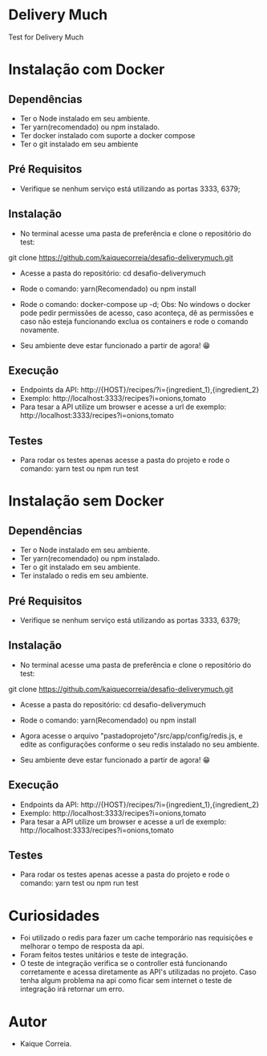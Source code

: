 # Delivery Much

Test for Delivery Much

# Instalação com Docker

## Dependências

- Ter o Node instalado em seu ambiente.
- Ter yarn(recomendado) ou npm instalado.
- Ter docker instalado com suporte a docker compose
- Ter o git instalado em seu ambiente

## Pré Requisitos

- Verifique se nenhum serviço está utilizando as portas 3333, 6379;

## Instalação

- No terminal acesse uma pasta de preferência e clone o repositório do test:

git clone https://github.com/kaiquecorreia/desafio-deliverymuch.git

- Acesse a pasta do repositório: cd desafio-deliverymuch
- Rode o comando: yarn(Recomendado) ou npm install
- Rode o comando: docker-compose up -d; Obs: No windows o docker pode pedir permissões de acesso, caso aconteça, dê as permissões e caso não esteja funcionando exclua os containers e rode o comando novamente.

- Seu ambiente deve estar funcionado a partir de agora! 😁

## Execução

- Endpoints da API: http://{HOST}/recipes/?i={ingredient_1},{ingredient_2}
- Exemplo: http://localhost:3333/recipes?i=onions,tomato
- Para tesar a API utilize um browser e acesse a url de exemplo:
  http://localhost:3333/recipes?i=onions,tomato

## Testes

- Para rodar os testes apenas acesse a pasta do projeto e rode o comando:
  yarn test ou npm run test

# Instalação sem Docker

## Dependências

- Ter o Node instalado em seu ambiente.
- Ter yarn(recomendado) ou npm instalado.
- Ter o git instalado em seu ambiente.
- Ter instalado o redis em seu ambiente.

## Pré Requisitos

- Verifique se nenhum serviço está utilizando as portas 3333, 6379;

## Instalação

- No terminal acesse uma pasta de preferência e clone o repositório do test:

git clone https://github.com/kaiquecorreia/desafio-deliverymuch.git

- Acesse a pasta do repositório: cd desafio-deliverymuch
- Rode o comando: yarn(Recomendado) ou npm install
- Agora acesse o arquivo "pastadoprojeto"/src/app/config/redis.js, e edite as configurações conforme o seu redis instalado no seu ambiente.

- Seu ambiente deve estar funcionado a partir de agora! 😁

## Execução

- Endpoints da API: http://{HOST}/recipes/?i={ingredient_1},{ingredient_2}
- Exemplo: http://localhost:3333/recipes?i=onions,tomato
- Para tesar a API utilize um browser e acesse a url de exemplo:
  http://localhost:3333/recipes?i=onions,tomato

## Testes

- Para rodar os testes apenas acesse a pasta do projeto e rode o comando:
  yarn test ou npm run test

# Curiosidades

- Foi utilizado o redis para fazer um cache temporário nas requisições e melhorar o tempo de resposta da api.
- Foram feitos testes unitários e teste de integração.
- O teste de integração verifica se o controller está funcionando corretamente e acessa diretamente as API's utilizadas no projeto. Caso tenha algum problema na api como ficar sem internet o teste de integração irá retornar um erro.

# Autor

- Kaique Correia.
